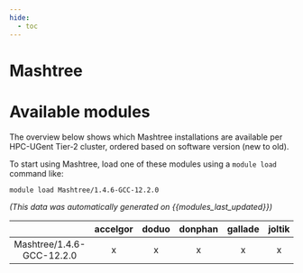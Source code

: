 ```yaml
---
hide:
  - toc
---
```


Mashtree
========

# Available modules


The overview below shows which Mashtree installations are available per HPC-UGent Tier-2 cluster, ordered based on software version (new to old).

To start using Mashtree, load one of these modules using a `module load` command like:

```shell
module load Mashtree/1.4.6-GCC-12.2.0
```

*(This data was automatically generated on {{modules_last_updated}})*  

| |accelgor|doduo|donphan|gallade|joltik|shinx|skitty|
| :---: | :---: | :---: | :---: | :---: | :---: | :---: | :---: |
|Mashtree/1.4.6-GCC-12.2.0|x|x|x|x|x|x|x|
